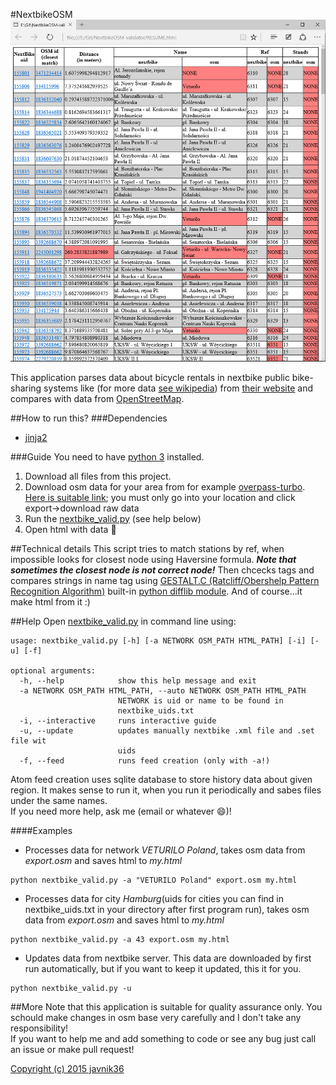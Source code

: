 #NextbikeOSM
![Demo](https://github.com/javnik36/NextbikeOSM/blob/master/demo.png)

This application parses data about bicycle rentals in nextbike public bike-sharing systems like (for more data [see wikipedia](https://en.wikipedia.org/wiki/Nextbike)) from [their website](http://nextbike.net/maps/nextbike-official.xml) and compares with data from [OpenStreetMap](http://www.openstreetmap.org).

##How to run this?
###Dependencies
* [jinja2](http://jinja.pocoo.org/docs/dev/)

###Guide
You need to have [python 3](https://www.python.org/downloads/) installed.<br>
1. Download all files from this project.<br>
2. Download osm data for your area from for example [overpass-turbo](http://overpass-turbo.eu/). [Here is suitable link](http://overpass-turbo.eu/s/an2); you must only go into your location and click export->download raw data<br>
3. Run the [nextbike_valid.py](https://github.com/javnik36/NextbikeOSM/blob/master/nextbike_valid.py) (see help below)<br>
4. Open html with data :lollipop:

##Technical details
This script tries to match stations by ref, when impossible looks for closest node using Haversine formula. ***Note that sometimes the closest node is not correct node!*** Then chcecks tags and compares strings in name tag using [GESTALT.C (Ratcliff/Obershelp Pattern Recognition Algorithm)](http://collaboration.cmc.ec.gc.ca/science/rpn/biblio/ddj/Website/articles/DDJ/1988/8807/8807c/8807c.htm) built-in [python difflib module](https://docs.python.org/3.4/library/difflib.html). And of course...it make html from it :)

##Help
Open [nextbike_valid.py](https://github.com/javnik36/NextbikeOSM/blob/master/nextbike_valid.py) in command line using:
```
usage: nextbike_valid.py [-h] [-a NETWORK OSM_PATH HTML_PATH] [-i] [-u] [-f]

optional arguments:
  -h, --help            show this help message and exit
  -a NETWORK OSM_PATH HTML_PATH, --auto NETWORK OSM_PATH HTML_PATH
                        NETWORK is uid or name to be found in
                        nextbike_uids.txt
  -i, --interactive     runs interactive guide
  -u, --update          updates manually nextbike .xml file and .set file wit
                        uids
  -f, --feed            runs feed creation (only with -a!)
```
Atom feed creation uses sqlite database to store history data about given region. It makes sense to run it, when you run it periodically and sabes files under the same names.<br>
If you need more help, ask me (email or whatever :smile:)!

####Examples
* Processes data for network *VETURILO Poland*, takes osm data from *export.osm* and saves html to *my.html*
```
python nextbike_valid.py -a "VETURILO Poland" export.osm my.html
```
* Processes data for city *Hamburg*(uids for cities you can find in nextbike_uids.txt in your directory after first program run), takes osm data from *export.osm* and saves html to *my.html*
```
python nextbike_valid.py -a 43 export.osm my.html
```
* Updates data from nextbike server. This data are downloaded by first run automatically, but if you want to keep it updated, this it for you.
```
python nextbike_valid.py -u
```

##More
Note that this application is suitable for quality assurance only. You schould make changes in osm base very carefully and I don't take any responsibility!<br>
If you want to help me and add something to code or see any bug just call an issue or make pull request!

[Copyright (c) 2015 javnik36](https://github.com/javnik36/NextbikeOSM/blob/master/LICENCE)
